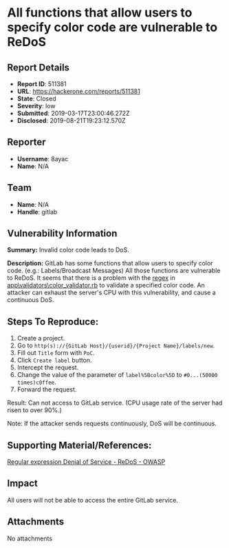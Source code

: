 # All functions that allow users to specify color code are vulnerable to ReDoS

## Report Details
- **Report ID**: 511381
- **URL**: https://hackerone.com/reports/511381
- **State**: Closed
- **Severity**: low
- **Submitted**: 2019-03-17T23:00:46.272Z
- **Disclosed**: 2019-08-21T19:23:12.570Z

## Reporter
- **Username**: 8ayac
- **Name**: N/A

## Team
- **Name**: N/A
- **Handle**: gitlab

## Vulnerability Information
**Summary:**
Invalid color code leads to DoS.

**Description:**
GitLab has some functions that allow users to specify color code. (e.g.: Labels/Broadcast Messages)
All those functions are vulnerable to ReDoS.
It seems that there is a problem with the [regex](https://github.com/gitlabhq/gitlabhq/blob/master/app/validators/color_validator.rb#L15) in [app\validators\color_validator.rb](https://github.com/gitlabhq/gitlabhq/blob/master/app/validators/color_validator.rb) to validate a specified color code.
An attacker can exhaust the server's CPU with this vulnerability, and cause a continuous DoS.

## Steps To Reproduce:

1. Create a project.
2. Go to `http(s)://{GitLab Host}/{userid}/{Project Name}/labels/new`.
3. Fill out `Title` form with `PoC`.
4. Click `Create label` button.
5. Intercept the request.
6. Change the value of the parameter of `label%5Bcolor%5D` to `#0...(50000 times)c0ffee`.
7. Forward the request.

Result: Can not access to GitLab service. (CPU usage rate of the server had risen to over 90%.)

Note: If the attacker sends requests continuously, DoS will be continuous.

## Supporting Material/References:
[Regular expression Denial of Service - ReDoS - OWASP](https://www.owasp.org/index.php/Regular_expression_Denial_of_Service_-_ReDoS)

## Impact

All users will not be able to access the entire GitLab service.

## Attachments
No attachments
